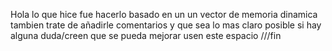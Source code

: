 Hola
lo que hice fue hacerlo basado en un un vector de memoria dinamica tambien trate de añadirle comentarios
y que sea lo mas claro posible si hay alguna duda/creen que se pueda mejorar
usen este espacio
///fin

